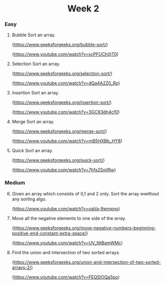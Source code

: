 <h1 align="center">Week 2</h1>

### Easy

1. Bubble Sort an array.

   (https://www.geeksforgeeks.org/bubble-sort/)

   (https://www.youtube.com/watch?v=xcPFUCh0jT0)

2. Selection Sort an array.

   (https://www.geeksforgeeks.org/selection-sort/)

   (https://www.youtube.com/watch?v=dQa4A2Z0_Ro)

3. Insertion Sort an array.

   (https://www.geeksforgeeks.org/insertion-sort/)

   (https://www.youtube.com/watch?v=3GC83dh4cf0)

4. Merge Sort an array.

   (https://www.geeksforgeeks.org/merge-sort/)

   (https://www.youtube.com/watch?v=mB5HXBb_HY8)

5. Quick Sort an array.

   (https://www.geeksforgeeks.org/quick-sort/)
  
   (https://www.youtube.com/watch?v=7h1s2SojIRw)

### Medium

6. Given an array which consists of 0,1 and 2 only. Sort the array wwithout any sorting algo.

   (https://www.youtube.com/watch?v=oaVa-9wmpns)

7. Move all the negative elements to one side of the array.

   (https://www.geeksforgeeks.org/move-negative-numbers-beginning-positive-end-constant-extra-space/)
   
   (https://www.youtube.com/watch?v=UV_NtBamWMc)
   
8. Find the union and intersection of two sorted arrays.

   (https://www.geeksforgeeks.org/union-and-intersection-of-two-sorted-arrays-2/)
   
   (https://www.youtube.com/watch?v=FEQSlOQa5po)

